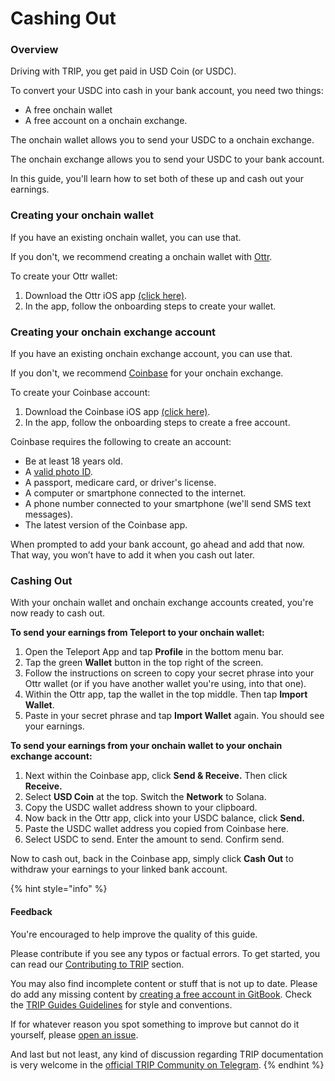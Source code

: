# Cashing Out

### Overview

Driving with TRIP, you get paid in USD Coin (or USDC).

To convert your USDC into cash in your bank account, you need two things:

* A free onchain wallet
* A free account on a onchain exchange.

The onchain wallet allows you to send your USDC to a onchain exchange.

The onchain exchange allows you to send your USDC to your bank account.

In this guide, you'll learn how to set both of these up and cash out your earnings.

### Creating your onchain wallet

If you have an existing onchain wallet, you can use that.

If you don't, we recommend creating a onchain wallet with [Ottr](https://ottr.finance/).

To create your Ottr wallet:

1. Download the Ottr iOS app [(click here)](https://apps.apple.com/us/app/ottr-wallet/id1628669270).
2. In the app, follow the onboarding steps to create your wallet.

### Creating your onchain exchange account

If you have an existing onchain exchange account, you can use that.

If you don't, we recommend [Coinbase](https://coinbase.com/) for your onchain exchange.

To create your Coinbase account:

1. Download the Coinbase iOS app [(click here)](https://apps.apple.com/us/app/coinbase-buy-bitcoin-ether/id886427730).
2. In the app, follow the onboarding steps to create a free account.

Coinbase requires the following to create an account:

* Be at least 18 years old.
* A [valid photo ID](https://help.coinbase.com/en-au/coinbase/getting-started/getting-started-with-coinbase/id-doc-verification).
* A passport, medicare card, or driver's license.
* A computer or smartphone connected to the internet.
* A phone number connected to your smartphone (we'll send SMS text messages).
* The latest version of the Coinbase app.

When prompted to add your bank account, go ahead and add that now. That way, you won’t have to add it when you cash out later.

### Cashing Out

With your onchain wallet and onchain exchange accounts created, you're now ready to cash out.

**To send your earnings from Teleport to your onchain wallet:**

1. Open the Teleport App and tap **Profile** in the bottom menu bar.
2. Tap the green **Wallet** button in the top right of the screen.
3. Follow the instructions on screen to copy your secret phrase into your Ottr wallet (or if you have another wallet you're using, into that one).
4. Within the Ottr app, tap the wallet in the top middle. Then tap **Import Wallet**.
5. Paste in your secret phrase and tap **Import Wallet** again. You should see your earnings.

**To send your earnings from your onchain wallet to your onchain exchange account:**

1. Next within the Coinbase app, click **Send & Receive.** Then click **Receive.**
2. Select **USD Coin** at the top. Switch the **Network** to Solana.
3. Copy the USDC wallet address shown to your clipboard.
4. Now back in the Ottr app, click into your USDC balance, click **Send.**
5. Paste the USDC wallet address you copied from Coinbase here.
6. Select USDC to send. Enter the amount to send. Confirm send.

Now to cash out, back in the Coinbase app, simply click **Cash Out** to withdraw your earnings to your linked bank account.

{% hint style="info" %}
#### Feedback

You're encouraged to help improve the quality of this guide.

Please contribute if you see any typos or factual errors. To get started, you can read our [Contributing to TRIP](https://guides.trip.dev/contributing/contributing-to-trip) section.

You may also find incomplete content or stuff that is not up to date. Please do add any missing content by [creating a free account in GitBook](https://app.gitbook.com/invite/0WSd8UiSeH2xhfJrSbUr/YFiygcuBiy7oN3WJyDRs). Check the [TRIP Guides Guidelines](https://guides.trip.dev/contributing/guides-guidelines) for style and conventions.

If for whatever reason you spot something to improve but cannot do it yourself, please [open an issue](https://github.com/TeleportXYZ/TRIP-Guides/issues/).

And last but not least, any kind of discussion regarding TRIP documentation is very welcome in the [official TRIP Community on Telegram](https://trip.dev/chat).
{% endhint %}
